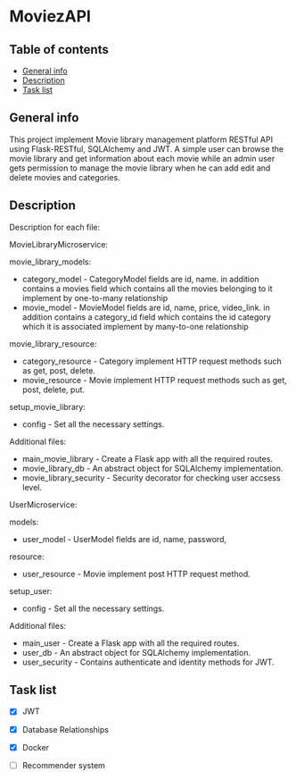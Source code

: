 # MoviezAPI
## Table of contents
* [General info](#general-info)
* [Description](#description)
* [Task list](#task-list)

## General info
This project implement Movie library management platform RESTful API using Flask-RESTful, SQLAlchemy and JWT. A simple user can browse the movie library and get information about each movie while an admin user gets permission to manage the movie library when he can add edit and delete movies and categories.

## Description
Description for each file:

MovieLibraryMicroservice:

movie_library_models:
* category_model -  CategoryModel fields are id, name. in addition contains a movies field which contains all the movies belonging to it implement by one-to-many relationship
* movie_model -  MovieModel fields are id, name, price, video_link. in addition contains a category_id field which contains the id category which it is associated implement by many-to-one relationship

movie_library_resource: 
* category_resource -  Category implement HTTP request methods such as get, post, delete. 
* movie_resource -  Movie implement HTTP request methods such as get, post, delete, put. 

setup_movie_library:
* config - Set all the necessary settings.

Additional files:
* main_movie_library - Create a Flask app with all the required routes.
* movie_library_db - An abstract object for SQLAlchemy implementation.
* movie_library_security - Security decorator for checking user accsess level.

UserMicroservice:

models:
* user_model -  UserModel fields are id, name, password,

resource: 
* user_resource -  Movie implement post HTTP request method. 

setup_user:
* config - Set all the necessary settings.

Additional files:
* main_user - Create a Flask app with all the required routes.
* user_db - An abstract object for SQLAlchemy implementation.
* user_security - Contains authenticate and identity methods for JWT.


## Task list
- [x] JWT
- [x] Database Relationships
- [x] Docker
- [ ] Recommender system


